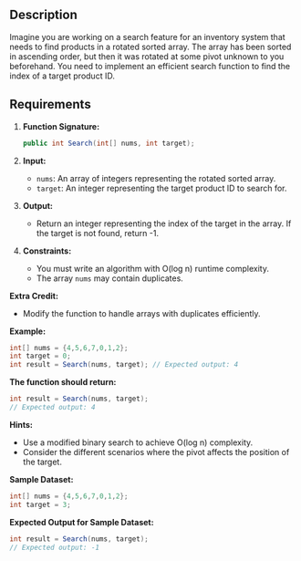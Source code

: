 ## Description

Imagine you are working on a search feature for an inventory system that needs to find products in a rotated sorted array. The array has been sorted in ascending order, but then it was rotated at some pivot unknown to you beforehand. You need to implement an efficient search function to find the index of a target product ID.

## Requirements

1. **Function Signature:** 
   ```csharp
   public int Search(int[] nums, int target);
   ```

2. **Input:**
   - `nums`: An array of integers representing the rotated sorted array.
   - `target`: An integer representing the target product ID to search for.

3. **Output:**
   - Return an integer representing the index of the target in the array. If the target is not found, return -1.

4. **Constraints:**
   - You must write an algorithm with O(log n) runtime complexity.
   - The array `nums` may contain duplicates.

**Extra Credit:**
   - Modify the function to handle arrays with duplicates efficiently.

**Example:**
   ```csharp
   int[] nums = {4,5,6,7,0,1,2};
   int target = 0;
   int result = Search(nums, target); // Expected output: 4
   ```

**The function should return:**
   ```csharp
   int result = Search(nums, target);
   // Expected output: 4
   ```

**Hints:**
   - Use a modified binary search to achieve O(log n) complexity.
   - Consider the different scenarios where the pivot affects the position of the target.

**Sample Dataset:**
   ```csharp
   int[] nums = {4,5,6,7,0,1,2};
   int target = 3;
   ```

**Expected Output for Sample Dataset:**
   ```csharp
   int result = Search(nums, target);
   // Expected output: -1
   ```
